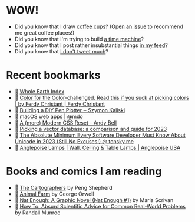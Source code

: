 # WOW!

- Did you know that I draw [coffee cups](https://papercups.mamuso.net/)? ([Open an issue](https://github.com/mamuso/papercups/issues) to recommend me great coffee places!)
- Did you know that I'm trying to build [a time machine](https://github.com/mamuso/fluxcapacitor)?
- Did you know that I post rather insubstantial things [in my feed](https://feed.mamuso.net/)?
- Did you know that [I don't tweet much](https://twitter.com/mamuso)?

# Recent bookmarks

- 👀 [Whole Earth Index](https://wholeearth.info/)
- 👀 [Color for the Color-challenged. Read this if you suck at picking colors | by Ferdy Christant | Ferdy Christant](https://ferdychristant.com/color-for-the-color-challenged-884c7aa04a56)
- 👀 [Building a DIY Pen Plotter ‒ Szymon Kaliski](https://szymonkaliski.com/writing/2023-10-02-building-a-diy-pen-plotter/#electronics)
- 👀 [macOS web apps | @mdo](https://markdotto.com/2023/10/01/macos-web-apps/)
- 👀 [A (more) Modern CSS Reset - Andy Bell](https://andy-bell.co.uk/a-more-modern-css-reset/)
- 👀 [Picking a vector database: a comparison and guide for 2023](https://benchmark.vectorview.ai/vectordbs.html)
- 👀 [The Absolute Minimum Every Software Developer Must Know About Unicode in 2023 (Still No Excuses!) @ tonsky.me](https://tonsky.me/blog/unicode/)
- 👀 [Anglepoise Lamps | Wall, Ceiling & Table Lamps | Anglepoise USA](https://www.anglepoise.com/usa/)


# Books and comics I am reading

- 📘 [The Cartographers](https://www.goodreads.com/book/show/56224531) by Peng Shepherd
- 📘 [Animal Farm](https://www.goodreads.com/book/show/8349198) by George Orwell
- 📘 [Nat Enough: A Graphic Novel (Nat Enough #1)](https://www.goodreads.com/book/show/45714795) by Maria Scrivan
- 📘 [How To: Absurd Scientific Advice for Common Real-World Problems](https://www.goodreads.com/book/show/43851501) by Randall Munroe

